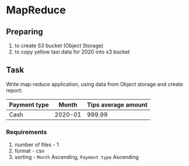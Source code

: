 # MapReduce

## Preparing

1. to create S3 bucket (Object Storage)
2. to copy yellow taxi data for 2020 into s3 bucket

## Task

Write map-reduce application, using data from Object storage and create report:

| Payment type | Month   | Tips average amount |
|--------------|---------|---------------------|
| Cash         | 2020-01 | 999.99              |

### Requirements

1. number of files - 1
2. format - csv
3. sorting - `Month` Ascending, `Payment type` Ascending
